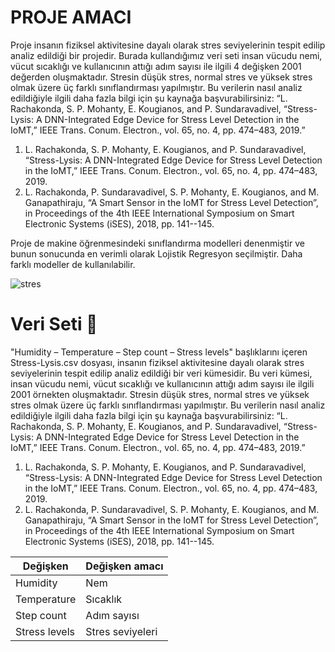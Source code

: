 # PROJE AMACI 

Proje insanın fiziksel aktivitesine dayalı olarak stres seviyelerinin tespit edilip analiz edildiği bir projedir. Burada kullandığımız veri seti insan vücudu nemi, vücut sıcaklığı ve kullanıcının attığı adım sayısı ile ilgili 4 değişken 2001 değerden oluşmaktadır.
Stresin düşük stres, normal stres ve yüksek stres olmak üzere üç farklı sınıflandırması yapılmıştır.
Bu verilerin nasıl analiz edildiğiyle ilgili daha fazla bilgi için şu kaynağa başvurabilirsiniz:
“L. Rachakonda, S. P. Mohanty, E. Kougianos, and P. Sundaravadivel, “Stress-Lysis: A DNN-Integrated Edge Device for Stress Level Detection in the IoMT,” IEEE Trans. Conum. Electron., vol. 65, no. 4, pp. 474–483, 2019.” 
1.	L. Rachakonda, S. P. Mohanty, E. Kougianos, and P. Sundaravadivel, “Stress-Lysis: A DNN-Integrated Edge Device for Stress Level Detection in the IoMT,” IEEE Trans. Conum. Electron., vol. 65, no. 4, pp. 474–483, 2019.
2.	L. Rachakonda, P. Sundaravadivel, S. P. Mohanty, E. Kougianos, and M. Ganapathiraju, “A Smart Sensor in the IoMT for Stress Level Detection”, in Proceedings of the 4th IEEE International Symposium on Smart Electronic Systems (iSES), 2018, pp. 141--145.

Proje de makine öğrenmesindeki sınıflandırma modelleri denenmiştir ve bunun sonucunda en verimli olarak Lojistik Regresyon seçilmiştir. Daha farklı modeller de kullanılabilir.

![stres](https://github.com/user-attachments/assets/8848d8c2-2500-4072-8447-915c465b75b1)

# Veri Seti 📑

"Humidity – Temperature – Step count – Stress levels" başlıklarını içeren Stress-Lysis.csv dosyası, insanın fiziksel aktivitesine dayalı olarak stres seviyelerinin tespit edilip analiz edildiği bir veri kümesidir. Bu veri kümesi, insan vücudu nemi, vücut sıcaklığı ve kullanıcının attığı adım sayısı ile ilgili 2001 örnekten oluşmaktadır.
Stresin düşük stres, normal stres ve yüksek stres olmak üzere üç farklı sınıflandırması yapılmıştır.
Bu verilerin nasıl analiz edildiğiyle ilgili daha fazla bilgi için şu kaynağa başvurabilirsiniz:
“L. Rachakonda, S. P. Mohanty, E. Kougianos, and P. Sundaravadivel, “Stress-Lysis: A DNN-Integrated Edge Device for Stress Level Detection in the IoMT,” IEEE Trans. Conum. Electron., vol. 65, no. 4, pp. 474–483, 2019.” 
1.	L. Rachakonda, S. P. Mohanty, E. Kougianos, and P. Sundaravadivel, “Stress-Lysis: A DNN-Integrated Edge Device for Stress Level Detection in the IoMT,” IEEE Trans. Conum. Electron., vol. 65, no. 4, pp. 474–483, 2019.
2.	L. Rachakonda, P. Sundaravadivel, S. P. Mohanty, E. Kougianos, and M. Ganapathiraju, “A Smart Sensor in the IoMT for Stress Level Detection”, in Proceedings of the 4th IEEE International Symposium on Smart Electronic Systems (iSES), 2018, pp. 141--145.

| Değişken | Değişken amacı | 
|----------|----------------|
|Humidity| Nem |
|Temperature| Sıcaklık |
|Step count| Adım sayısı |
|Stress levels| Stres seviyeleri |
